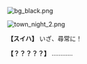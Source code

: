 
![bg_black.png](../images/backgrounds/bg_black.png)

![town_night_2.png](../images/backgrounds/town_night_2.png)

**【スイハ】**
いざ、尋常に！

**【？？？？？】**
…………
